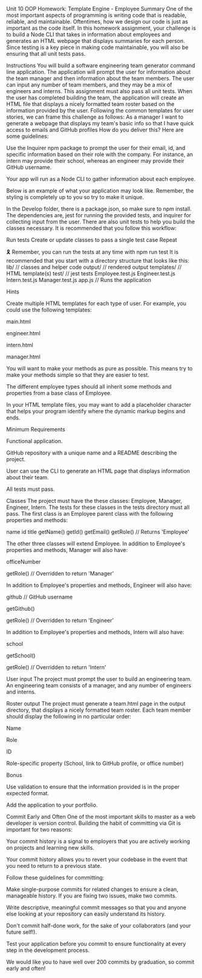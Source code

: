 
Unit 10 OOP Homework: Template Engine - Employee Summary
One of the most important aspects of programming is writing code that is readable, reliable, and maintainable. Oftentimes, how we design our code is just as important as the code itself. In this homework assignment, your challenge is to build a Node CLI that takes in information about employees and generates an HTML webpage that displays summaries for each person. Since testing is a key piece in making code maintainable, you will also be ensuring that all unit tests pass.

Instructions
You will build a software engineering team generator command line application. The application will prompt the user for information about the team manager and then information about the team members. The user can input any number of team members, and they may be a mix of engineers and interns. This assignment must also pass all unit tests. When the user has completed building the team, the application will create an HTML file that displays a nicely formatted team roster based on the information provided by the user. Following the common templates for user stories, we can frame this challenge as follows:
As a manager
I want to generate a webpage that displays my team's basic info
so that I have quick access to emails and GitHub profiles
How do you deliver this? Here are some guidelines:

Use the Inquirer npm package to prompt the user for their email, id, and specific information based on their role with the company. For instance, an intern may provide their school, whereas an engineer may provide their GitHub username.

Your app will run as a Node CLI to gather information about each employee.

Below is an example of what your application may look like. Remember, the styling is completely up to you so try to make it unique.

In the Develop folder, there is a package.json, so make sure to npm install.
The dependencies are, jest for running the provided tests, and inquirer for collecting input from the user.
There are also unit tests to help you build the classes necessary.
It is recommended that you follow this workflow:

Run tests
Create or update classes to pass a single test case
Repeat

🎗 Remember, you can run the tests at any time with npm run test
It is recommended that you start with a directory structure that looks like this:
lib/ // classes and helper code
output/ // rendered output
templates/ // HTML template(s)
test/ // jest tests
Employee.test.js
Engineer.test.js
Intern.test.js
Manager.test.js
app.js // Runs the application

Hints

Create multiple HTML templates for each type of user. For example, you could use the following templates:

main.html

engineer.html

intern.html

manager.html

You will want to make your methods as pure as possible. This means try to make your methods simple so that they are easier to test.

The different employee types should all inherit some methods and properties from a base class of Employee.

In your HTML template files, you may want to add a placeholder character that helps your program identify where the dynamic markup begins and ends.

Minimum Requirements

Functional application.

GitHub repository with a unique name and a README describing the project.

User can use the CLI to generate an HTML page that displays information about their team.

All tests must pass.

Classes
The project must have the these classes: Employee, Manager, Engineer,
Intern. The tests for these classes in the tests directory must all pass.
The first class is an Employee parent class with the following properties and
methods:

name
id
title
getName()
getId()
getEmail()
getRole() // Returns 'Employee'

The other three classes will extend Employee.
In addition to Employee's properties and methods, Manager will also have:

officeNumber

getRole() // Overridden to return 'Manager'

In addition to Employee's properties and methods, Engineer will also have:

github // GitHub username

getGithub()

getRole() // Overridden to return 'Engineer'

In addition to Employee's properties and methods, Intern will also have:

school

getSchool()

getRole() // Overridden to return 'Intern'

User input
The project must prompt the user to build an engineering team. An engineering
team consists of a manager, and any number of engineers and interns.

Roster output
The project must generate a team.html page in the output directory, that displays a nicely formatted team roster. Each team member should display the following in no particular order:

Name

Role

ID

Role-specific property (School, link to GitHub profile, or office number)

Bonus

Use validation to ensure that the information provided is in the proper expected format.

Add the application to your portfolio.

Commit Early and Often
One of the most important skills to master as a web developer is version control. Building the habit of committing via Git is important for two reasons:

Your commit history is a signal to employers that you are actively working on projects and learning new skills.

Your commit history allows you to revert your codebase in the event that you need to return to a previous state.

Follow these guidelines for committing:

Make single-purpose commits for related changes to ensure a clean, manageable history. If you are fixing two issues, make two commits.

Write descriptive, meaningful commit messages so that you and anyone else looking at your repository can easily understand its history.

Don't commit half-done work, for the sake of your collaborators (and your future self!).

Test your application before you commit to ensure functionality at every step in the development process.

We would like you to have well over 200 commits by graduation, so commit early and often!
